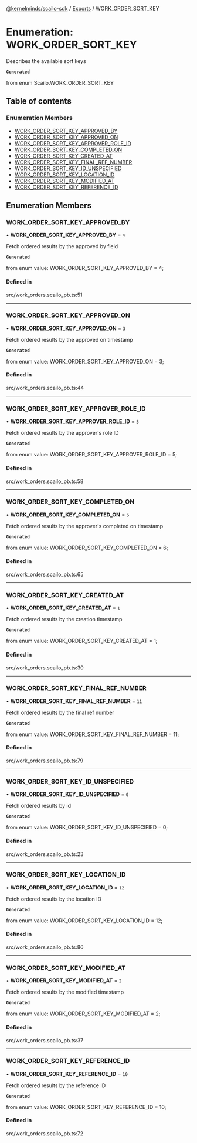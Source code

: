 [@kernelminds/scailo-sdk](../README.md) / [Exports](../modules.md) / WORK\_ORDER\_SORT\_KEY

# Enumeration: WORK\_ORDER\_SORT\_KEY

Describes the available sort keys

**`Generated`**

from enum Scailo.WORK_ORDER_SORT_KEY

## Table of contents

### Enumeration Members

- [WORK\_ORDER\_SORT\_KEY\_APPROVED\_BY](WORK_ORDER_SORT_KEY.md#work_order_sort_key_approved_by)
- [WORK\_ORDER\_SORT\_KEY\_APPROVED\_ON](WORK_ORDER_SORT_KEY.md#work_order_sort_key_approved_on)
- [WORK\_ORDER\_SORT\_KEY\_APPROVER\_ROLE\_ID](WORK_ORDER_SORT_KEY.md#work_order_sort_key_approver_role_id)
- [WORK\_ORDER\_SORT\_KEY\_COMPLETED\_ON](WORK_ORDER_SORT_KEY.md#work_order_sort_key_completed_on)
- [WORK\_ORDER\_SORT\_KEY\_CREATED\_AT](WORK_ORDER_SORT_KEY.md#work_order_sort_key_created_at)
- [WORK\_ORDER\_SORT\_KEY\_FINAL\_REF\_NUMBER](WORK_ORDER_SORT_KEY.md#work_order_sort_key_final_ref_number)
- [WORK\_ORDER\_SORT\_KEY\_ID\_UNSPECIFIED](WORK_ORDER_SORT_KEY.md#work_order_sort_key_id_unspecified)
- [WORK\_ORDER\_SORT\_KEY\_LOCATION\_ID](WORK_ORDER_SORT_KEY.md#work_order_sort_key_location_id)
- [WORK\_ORDER\_SORT\_KEY\_MODIFIED\_AT](WORK_ORDER_SORT_KEY.md#work_order_sort_key_modified_at)
- [WORK\_ORDER\_SORT\_KEY\_REFERENCE\_ID](WORK_ORDER_SORT_KEY.md#work_order_sort_key_reference_id)

## Enumeration Members

### WORK\_ORDER\_SORT\_KEY\_APPROVED\_BY

• **WORK\_ORDER\_SORT\_KEY\_APPROVED\_BY** = ``4``

Fetch ordered results by the approved by field

**`Generated`**

from enum value: WORK_ORDER_SORT_KEY_APPROVED_BY = 4;

#### Defined in

src/work_orders.scailo_pb.ts:51

___

### WORK\_ORDER\_SORT\_KEY\_APPROVED\_ON

• **WORK\_ORDER\_SORT\_KEY\_APPROVED\_ON** = ``3``

Fetch ordered results by the approved on timestamp

**`Generated`**

from enum value: WORK_ORDER_SORT_KEY_APPROVED_ON = 3;

#### Defined in

src/work_orders.scailo_pb.ts:44

___

### WORK\_ORDER\_SORT\_KEY\_APPROVER\_ROLE\_ID

• **WORK\_ORDER\_SORT\_KEY\_APPROVER\_ROLE\_ID** = ``5``

Fetch ordered results by the approver's role ID

**`Generated`**

from enum value: WORK_ORDER_SORT_KEY_APPROVER_ROLE_ID = 5;

#### Defined in

src/work_orders.scailo_pb.ts:58

___

### WORK\_ORDER\_SORT\_KEY\_COMPLETED\_ON

• **WORK\_ORDER\_SORT\_KEY\_COMPLETED\_ON** = ``6``

Fetch ordered results by the approver's completed on timestamp

**`Generated`**

from enum value: WORK_ORDER_SORT_KEY_COMPLETED_ON = 6;

#### Defined in

src/work_orders.scailo_pb.ts:65

___

### WORK\_ORDER\_SORT\_KEY\_CREATED\_AT

• **WORK\_ORDER\_SORT\_KEY\_CREATED\_AT** = ``1``

Fetch ordered results by the creation timestamp

**`Generated`**

from enum value: WORK_ORDER_SORT_KEY_CREATED_AT = 1;

#### Defined in

src/work_orders.scailo_pb.ts:30

___

### WORK\_ORDER\_SORT\_KEY\_FINAL\_REF\_NUMBER

• **WORK\_ORDER\_SORT\_KEY\_FINAL\_REF\_NUMBER** = ``11``

Fetch ordered results by the final ref number

**`Generated`**

from enum value: WORK_ORDER_SORT_KEY_FINAL_REF_NUMBER = 11;

#### Defined in

src/work_orders.scailo_pb.ts:79

___

### WORK\_ORDER\_SORT\_KEY\_ID\_UNSPECIFIED

• **WORK\_ORDER\_SORT\_KEY\_ID\_UNSPECIFIED** = ``0``

Fetch ordered results by id

**`Generated`**

from enum value: WORK_ORDER_SORT_KEY_ID_UNSPECIFIED = 0;

#### Defined in

src/work_orders.scailo_pb.ts:23

___

### WORK\_ORDER\_SORT\_KEY\_LOCATION\_ID

• **WORK\_ORDER\_SORT\_KEY\_LOCATION\_ID** = ``12``

Fetch ordered results by the location ID

**`Generated`**

from enum value: WORK_ORDER_SORT_KEY_LOCATION_ID = 12;

#### Defined in

src/work_orders.scailo_pb.ts:86

___

### WORK\_ORDER\_SORT\_KEY\_MODIFIED\_AT

• **WORK\_ORDER\_SORT\_KEY\_MODIFIED\_AT** = ``2``

Fetch ordered results by the modified timestamp

**`Generated`**

from enum value: WORK_ORDER_SORT_KEY_MODIFIED_AT = 2;

#### Defined in

src/work_orders.scailo_pb.ts:37

___

### WORK\_ORDER\_SORT\_KEY\_REFERENCE\_ID

• **WORK\_ORDER\_SORT\_KEY\_REFERENCE\_ID** = ``10``

Fetch ordered results by the reference ID

**`Generated`**

from enum value: WORK_ORDER_SORT_KEY_REFERENCE_ID = 10;

#### Defined in

src/work_orders.scailo_pb.ts:72
